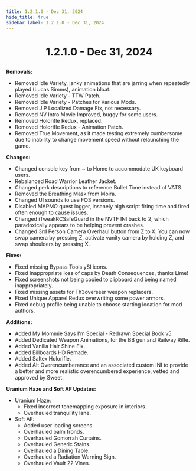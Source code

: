 ```yaml
---
title: 1.2.1.0 - Dec 31, 2024
hide_title: true
sidebar_label: 1.2.1.0 - Dec 31, 2024
---
```


# <p align="center"> 1.2.1.0 - Dec 31, 2024 </p>

**Removals:**
- Removed Idle Variety, janky animations that are jarring when repeatedly played (Lucas Simms), animation bloat.
- Removed Idle Variety - TTW Patch.
- Removed Idle Variety - Patches for Various Mods.
- Removed JIP Localized Damage Fix, not necessary.
- Removed NV Intro Movie Improved, buggy for some users.
- Removed Holorifle Redux, replaced.
- Removed Holorifle Redux - Animation Patch.
- Removed True Movement, as it made testing extremely cumbersome due to inability to change movement speed without relaunching the game.

**Changes:**
- Changed console key from ~ to Home to accommodate UK keyboard users.
- Rebalanced Road Warrior Leather Jacket.
- Changed perk descriptions to reference Bullet Time instead of VATS.
- Removed the Breathing Mask from Moira.
- Changed UI sounds to use FO3 versions.
- Disabled MAPMO quest logger, insanely high script firing time and fired often enough to cause issues.
- Changed iTweakRCSafeGuard in the NVTF INI back to 2, which paradoxically appears to be helping prevent crashes.
- Changed 3rd Person Camera Overhaul button from Z to X. You can now swap camera by pressing Z, activate vanity camera by holding Z, and swap shoulders by pressing X.

**Fixes:**
- Fixed missing Bypass Tools ySI icons.
- Fixed inappropriate loss of caps by Death Consequences, thanks Lime!
- Fixed screenshots not being copied to clipboard and being named inappropriately.
- Fixed missing assets for Th3overseer weapon replacers.
- Fixed Unique Apparel Redux overwriting some power armors.
- Fixed debug profile being unable to choose starting location for mod authors.

**Additions:**
- Added My Mommie Says I'm Special - Redrawn Special Book v5.
- Added Dedicated Weapon Animations, for the BB gun and Railway Rifle.
- Added Vanilla Hair  Shine Fix.
- Added Billboards HD Remade.
- Added Saltex Holorifle.
- Added Alt Overencumberance and an associated custom INI to provide a better and more realistic overencumbered experience, vetted and approved by Sweet.

**Uranium Haze and Soft AF Updates:**
- Uranium Haze:
	- Fixed incorrect tonemapping exposure in interiors.
	- Overhauled tranquility lane.
- Soft AF:
  - Added user loading screens.
  - Overhauled palm fronds.
  - Overhauled Gomorrah Curtains.
  - Overhauled Generic Stains.
  - Overhauled a Dining Table.
  - Overhauled a Radiation Warning Sign.
  - Overhauled Vault 22 Vines.
